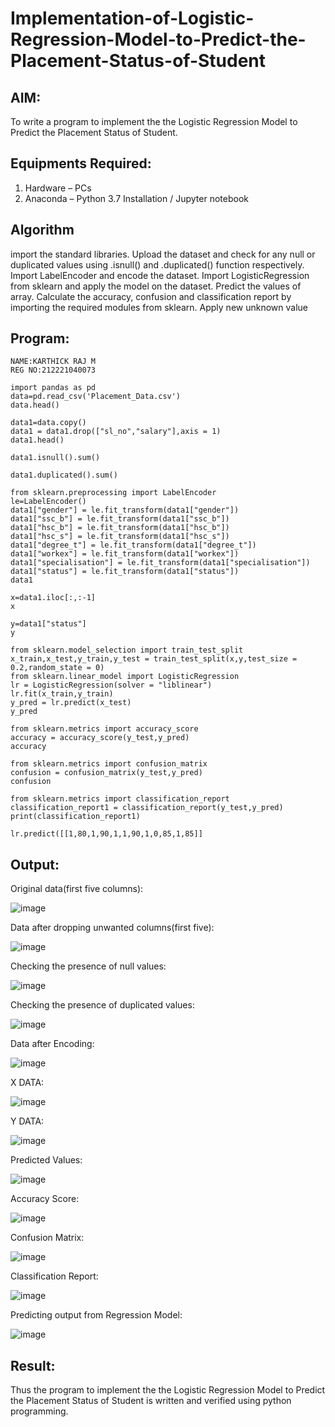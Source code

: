 # Implementation-of-Logistic-Regression-Model-to-Predict-the-Placement-Status-of-Student

## AIM:
To write a program to implement the the Logistic Regression Model to Predict the Placement Status of Student.

## Equipments Required:
1. Hardware – PCs
2. Anaconda – Python 3.7 Installation / Jupyter notebook

## Algorithm
import the standard libraries. Upload the dataset and check for any null or duplicated values using .isnull() and .duplicated() function respectively. Import LabelEncoder and encode the dataset. Import LogisticRegression from sklearn and apply the model on the dataset. Predict the values of array. Calculate the accuracy, confusion and classification report by importing the required modules from sklearn. Apply new unknown value

## Program:

```
NAME:KARTHICK RAJ M 
REG NO:212221040073
```

```
import pandas as pd
data=pd.read_csv('Placement_Data.csv')
data.head()

data1=data.copy()
data1 = data1.drop(["sl_no","salary"],axis = 1)
data1.head()

data1.isnull().sum()

data1.duplicated().sum()

from sklearn.preprocessing import LabelEncoder
le=LabelEncoder()
data1["gender"] = le.fit_transform(data1["gender"])
data1["ssc_b"] = le.fit_transform(data1["ssc_b"])
data1["hsc_b"] = le.fit_transform(data1["hsc_b"])
data1["hsc_s"] = le.fit_transform(data1["hsc_s"])
data1["degree_t"] = le.fit_transform(data1["degree_t"])
data1["workex"] = le.fit_transform(data1["workex"])
data1["specialisation"] = le.fit_transform(data1["specialisation"])
data1["status"] = le.fit_transform(data1["status"])
data1

x=data1.iloc[:,:-1]
x

y=data1["status"]
y

from sklearn.model_selection import train_test_split
x_train,x_test,y_train,y_test = train_test_split(x,y,test_size = 0.2,random_state = 0)
from sklearn.linear_model import LogisticRegression
lr = LogisticRegression(solver = "liblinear") 
lr.fit(x_train,y_train)
y_pred = lr.predict(x_test)
y_pred

from sklearn.metrics import accuracy_score
accuracy = accuracy_score(y_test,y_pred)
accuracy

from sklearn.metrics import confusion_matrix
confusion = confusion_matrix(y_test,y_pred)
confusion

from sklearn.metrics import classification_report
classification_report1 = classification_report(y_test,y_pred)
print(classification_report1)

lr.predict([[1,80,1,90,1,1,90,1,0,85,1,85]]
````

## Output:

Original data(first five columns):

![image](https://github.com/KARTHICKRAJM84/Implementation-of-Logistic-Regression-Model-to-Predict-the-Placement-Status-of-Student/assets/128134963/530d3f63-dd22-4fd7-b4df-b8b8e48ea23e)




Data after dropping unwanted columns(first five):




![image](https://github.com/KARTHICKRAJM84/Implementation-of-Logistic-Regression-Model-to-Predict-the-Placement-Status-of-Student/assets/128134963/c73f1172-5df2-4430-b34c-a54aa35bc5f7)


Checking the presence of null values:


![image](https://github.com/KARTHICKRAJM84/Implementation-of-Logistic-Regression-Model-to-Predict-the-Placement-Status-of-Student/assets/128134963/c5faf2e3-b523-4880-b603-86b699560d2a)


Checking the presence of duplicated values:

![image](https://github.com/KARTHICKRAJM84/Implementation-of-Logistic-Regression-Model-to-Predict-the-Placement-Status-of-Student/assets/128134963/f2cb54ed-7979-4158-8e74-f2389677541b)

Data after Encoding:


![image](https://github.com/KARTHICKRAJM84/Implementation-of-Logistic-Regression-Model-to-Predict-the-Placement-Status-of-Student/assets/128134963/2069a137-3db5-4406-a1ad-9b18aa0d11ad)





X DATA:



![image](https://github.com/KARTHICKRAJM84/Implementation-of-Logistic-Regression-Model-to-Predict-the-Placement-Status-of-Student/assets/128134963/47ec0b69-2da3-49bb-b12d-eb65550df9e0)




Y DATA:


![image](https://github.com/KARTHICKRAJM84/Implementation-of-Logistic-Regression-Model-to-Predict-the-Placement-Status-of-Student/assets/128134963/aafe7add-38cc-427b-9ca1-7f88d4118a21)



Predicted Values:



![image](https://github.com/KARTHICKRAJM84/Implementation-of-Logistic-Regression-Model-to-Predict-the-Placement-Status-of-Student/assets/128134963/d1a353da-8561-4407-926c-ad7e22e9c5c4)




Accuracy Score:


![image](https://github.com/KARTHICKRAJM84/Implementation-of-Logistic-Regression-Model-to-Predict-the-Placement-Status-of-Student/assets/128134963/a3960049-e013-47d3-9a3e-6889d4cdac93)



Confusion Matrix:


![image](https://github.com/KARTHICKRAJM84/Implementation-of-Logistic-Regression-Model-to-Predict-the-Placement-Status-of-Student/assets/128134963/6721f271-6643-4a6f-bc24-ee17e7897871)




Classification Report:

![image](https://github.com/KARTHICKRAJM84/Implementation-of-Logistic-Regression-Model-to-Predict-the-Placement-Status-of-Student/assets/128134963/b04aa699-cbbb-43c2-a5f1-7cf62fa3aad3)


Predicting output from Regression Model:



![image](https://github.com/KARTHICKRAJM84/Implementation-of-Logistic-Regression-Model-to-Predict-the-Placement-Status-of-Student/assets/128134963/64d00d8a-dd3b-4b1c-a6b2-72a994cca609)



## Result:
Thus the program to implement the the Logistic Regression Model to Predict the Placement Status of Student is written and verified using python programming.
